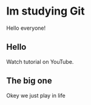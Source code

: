# Im studying Git
Hello everyone!

## Hello
Watch tutorial on YouTube.

## The big one
Okey we just play in life